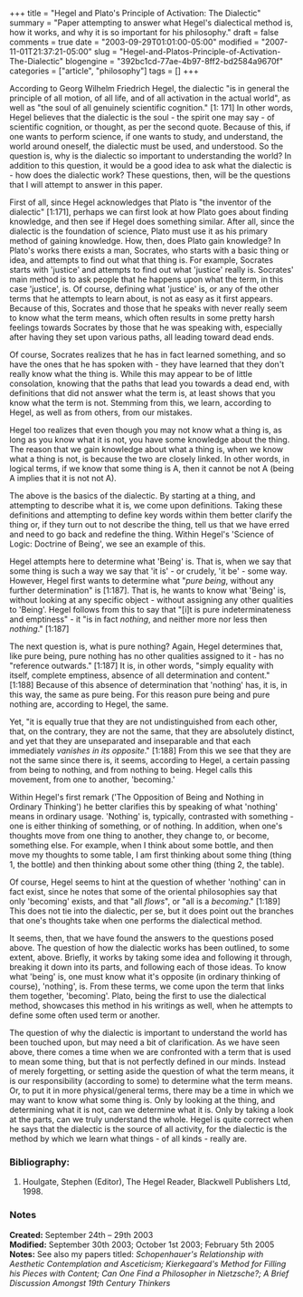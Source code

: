+++
title = "Hegel and Plato's Principle of Activation: The Dialectic"
summary = "Paper attempting to answer what Hegel's dialectical method is, how it works, and why it is so important for his philosophy."
draft = false
comments = true
date = "2003-09-29T01:01:00-05:00"
modified = "2007-11-01T21:37:21-05:00"
slug = "Hegel-and-Platos-Principle-of-Activation-The-Dialectic"
blogengine = "392bc1cd-77ae-4b97-8ff2-bd2584a9670f"
categories = ["article", "philosophy"]
tags = []
+++

<p>
According to Georg Wilhelm Friedrich Hegel, the dialectic &quot;is in general the principle of all motion, of all life, and of all activation in the actual world&quot;, as well as &quot;the soul of all genuinely scientific cognition.&quot; [1: 171] In other words, Hegel believes that the dialectic is the soul - the spirit one may say - of scientific cognition, or thought, as per the second quote. Because of this, if one wants to perform science, if one wants to study, and understand, the world around oneself, the dialectic must be used, and understood. So the question is, why is the dialectic so important to understanding the world? In addition to this question, it would be a good idea to ask what the dialectic is - how does the dialectic work? These questions, then, will be the questions that I will attempt to answer in this paper.
</p>
<p>
First of all, since Hegel acknowledges that Plato is &quot;the inventor of the dialectic&quot; [1:171], perhaps we can first look at how Plato goes about finding knowledge, and then see if Hegel does something similar. After all, since the dialectic is the foundation of science, Plato must use it as his primary method of gaining knowledge. How, then, does Plato gain knowledge? In Plato&#39;s works there exists a man, Socrates, who starts with a basic thing or idea, and attempts to find out what that thing is. For example, Socrates starts with &#39;justice&#39; and attempts to find out what &#39;justice&#39; really is. Socrates&#39; main method is to ask people that he happens upon what the term, in this case &#39;justice&#39;, is. Of course, defining what &#39;justice&#39; is, or any of the other terms that he attempts to learn about, is not as easy as it first appears. Because of this, Socrates and those that he speaks with never really seem to know what the term means, which often results in some pretty harsh feelings towards Socrates by those that he was speaking with, especially after having they set upon various paths, all leading toward dead ends.
</p>
<p>
Of course, Socrates realizes that he has in fact learned something, and so have the ones that he has spoken with - they have learned that they don&#39;t really know what the thing is. While this may appear to be of little consolation, knowing that the paths that lead you towards a dead end, with definitions that did not answer what the term is, at least shows that you know what the term is not. Stemming from this, we learn, according to Hegel, as well as from others, from our mistakes.
</p>
<p>
Hegel too realizes that even though you may not know what a thing is, as long as you know what it is not, you have some knowledge about the thing. The reason that we gain knowledge about what a thing is, when we know what a thing is not, is because the two are closely linked. In other words, in logical terms, if we know that some thing is A, then it cannot be not A (being A implies that it is not not A).
</p>
<p>
The above is the basics of the dialectic. By starting at a thing, and attempting to describe what it is, we come upon definitions. Taking these definitions and attempting to define key words within them better clarify the thing or, if they turn out to not describe the thing, tell us that we have erred and need to go back and redefine the thing. Within Hegel&#39;s &#39;Science of Logic: Doctrine of Being&#39;, we see an example of this.
</p>
<p>
Hegel attempts here to determine what &#39;Being&#39; is. That is, when we say that some thing is such a way we say that &#39;it is&#39; - or crudely, &#39;it be&#39; - some way. However, Hegel first wants to determine what &quot;<em>pure being</em>, without any further determination&quot; is [1:187]. That is, he wants to know what &#39;Being&#39; is, without looking at any specific object - without assigning any other qualities to &#39;Being&#39;. Hegel follows from this to say that &quot;[i]t is pure indeterminateness and emptiness&quot; - it &quot;is in fact <em>nothing</em>, and neither more nor less then <em>nothing</em>.&quot; [1:187]
</p>
<p>
The next question is, what is pure nothing? Again, Hegel determines that, like pure being, pure nothing has no other qualities assigned to it - has no &quot;reference outwards.&quot; [1:187] It is, in other words, &quot;simply equality with itself, complete emptiness, absence of all determination and content.&quot; [1:188] Because of this absence of determination that &#39;nothing&#39; has, it is, in this way, the same as pure being. For this reason pure being and pure nothing are, according to Hegel, the same.
</p>
<p>
Yet, &quot;it is equally true that they are not undistinguished from each other, that, on the contrary, they are not the same, that they are absolutely distinct, and yet that they are unseparated and inseparable and that each immediately <em>vanishes in its opposite</em>.&quot; [1:188] From this we see that they are not the same since there is, it seems, according to Hegel, a certain passing from being to nothing, and from nothing to being. Hegel calls this movement, from one to another, &#39;becoming.&#39;
</p>
<p>
Within Hegel&#39;s first remark (&#39;The Opposition of Being and Nothing in Ordinary Thinking&#39;) he better clarifies this by speaking of what &#39;nothing&#39; means in ordinary usage. &#39;Nothing&#39; is, typically, contrasted with something - one is either thinking of something, or of nothing. In addition, when one&#39;s thoughts move from one thing to another, they change to, or become, something else. For example, when I think about some bottle, and then move my thoughts to some table, I am first thinking about some thing (thing 1, the bottle) and then thinking about some other thing (thing 2, the table).
</p>
<p>
Of course, Hegel seems to hint at the question of whether &#39;nothing&#39; can in fact exist, since he notes that some of the oriental philosophies say that only &#39;becoming&#39; exists, and that &quot;all <em>flows</em>&quot;, or &quot;all is a <em>becoming</em>.&quot; [1:189] This does not tie into the dialectic, per se, but it does point out the branches that one&#39;s thoughts take when one performs the dialectical method.
</p>
<p>
It seems, then, that we have found the answers to the questions posed above. The question of how the dialectic works has been outlined, to some extent, above. Briefly, it works by taking some idea and following it through, breaking it down into its parts, and following each of those ideas. To know what &#39;being&#39; is, one must know what it&#39;s opposite (in ordinary thinking of course), &#39;nothing&#39;, is. From these terms, we come upon the term that links them together, &#39;becoming&#39;. Plato, being the first to use the dialectical method, showcases this method in his writings as well, when he attempts to define some often used term or another.
</p>
<p>
The question of why the dialectic is important to understand the world has been touched upon, but may need a bit of clarification. As we have seen above, there comes a time when we are confronted with a term that is used to mean some thing, but that is not perfectly defined in our minds. Instead of merely forgetting, or setting aside the question of what the term means, it is our responsibility (according to some) to determine what the term means. Or, to put it in more physical/general terms, there may be a time in which we may want to know what some thing is. Only by looking at the thing, and determining what it is not, can we determine what it is. Only by taking a look at the parts, can we truly understand the whole. Hegel is quite correct when he says that the dialectic is the source of all activity, for the dialectic is the method by which we learn what things - of all kinds - really are.
</p>
<h3>Bibliography:</h3>
<ol>
	<li>Houlgate, Stephen (Editor), The Hegel Reader, Blackwell Publishers Ltd, 1998.</li>
</ol>
<h3>Notes</h3>
<p>
<strong>Created:</strong> September 24th &ndash; 29th 2003<br />
<strong>Modified:</strong> September 30th 2003; October 1st 2003; February 5th 2005<br />
<strong>Notes:</strong> See also my papers titled: <em>Schopenhauer&#39;s Relationship with Aesthetic Contemplation and Asceticism; Kierkegaard&#39;s Method for Filling his Pieces with Content; Can One Find a Philosopher in Nietzsche?; A Brief Discussion Amongst 19th Century Thinkers</em>
</p>

